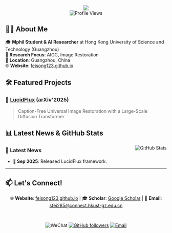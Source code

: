 <div align="center">
  <img src="https://capsule-render.vercel.app/api?type=waving&color=gradient&customColorList=24&height=120&section=header&text=Song%20Fei&fontSize=30&fontColor=gradient&animation=fadeIn&fontAlignY=35" />
</div>

<!-- <div align="center">
  <img src="https://readme-typing-svg.herokuapp.com?font=Caveat&pause=1000&color=8B5CF6&center=true&vCenter=true&width=450&lines=Losing+Ground+Now%2C+Gaining+Miles+Tomorrow%21&size=28" alt="Typing SVG" />
</div> -->

<div align="center">
  <img src="https://komarev.com/ghpvc/?username=FeiSong123&label=Profile%20views&color=8B5CF6&style=flat" alt="Profile Views" />

</div>

## 🧑‍🎓 About Me

🎓 **Mphil Student & AI Researcher** at Hong Kong University of Science and Technology (Guangzhou)  
🔬 **Research Focus**: AIGC, Image Restoration  
📍 **Location**: Guangzhou, China  
🌐 **Website**: [feisong123.github.io](https://feisong123.github.io/)


## 🛠️ Featured Projects

### 🎯 [LucidFlux](https://w2genai-lab.github.io/LucidFlux/) (arXiv'2025)
> Caption-Free Universal Image Restoration with a Large-Scale Diffusion Transformer

## 📊 Latest News & GitHub Stats

<img align="right" src="https://github-readme-stats.vercel.app/api?username=FeiSong123&show_icons=true&theme=radical&hide_border=true&card_width=400&card_height=280&bg_color=1a1b27&title_color=8B5CF6&text_color=a9b1d6&icon_color=bb9af7" alt="GitHub Stats" />

### 🌟 Latest News
- **🚀 Sep 2025**: Released LucidFlux framework.

---

## 📫 Let's Connect!

<div align="center">

🌐 **Website**: [feisong123.github.io](https://feisong123.github.io/) | 🎓 **Scholar**: [Google Scholar](https://scholar.google.com/citations?user=3Kj6HaoAAAAJ) | 📧 **Email**: [sfei285@connect.hkust-gz.edu.cn](mailto:sfei285@connect.hkust-gz.edu.cn)

<br>

![WeChat](https://img.shields.io/badge/WeChat-s18376139106-8B5CF6?style=flat-square&logo=wechat&logoColor=white)
[![GitHub followers](https://img.shields.io/github/followers/FeiSong123?label=Follow&style=flat-square&color=8B5CF6)](https://github.com/FeiSong123)
[![Email](https://img.shields.io/badge/Email-Available-8B5CF6?style=flat-square&color=8B5CF6)](mailto:sfei285@connect.hkust-gz.edu.cn)


</div>

